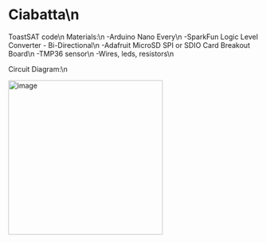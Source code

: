 # Ciabatta\n
ToastSAT code\n
Materials:\n
  -Arduino Nano Every\n
  -SparkFun Logic Level Converter - Bi-Directional\n
  -Adafruit MicroSD SPI or SDIO Card Breakout Board\n
  -TMP36 sensor\n
  -Wires, leds, resistors\n
  
Circuit Diagram:\n

<img width="310" alt="image" src="https://user-images.githubusercontent.com/90806944/143334922-b20b4018-2b08-4166-b7fa-a318cea42d9a.png">

  
